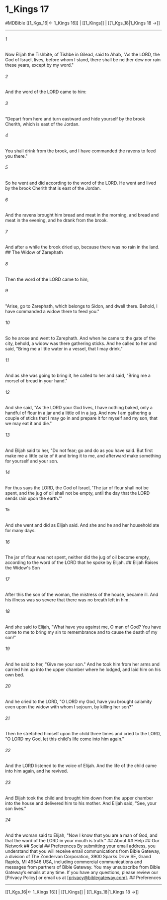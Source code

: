 # 1_Kings 17
#MDBible
[[1_Kgs_16|← 1_Kings 16]] | [[1_Kings]] | [[1_Kgs_18|1_Kings 18 →]]

***






###### 1 


Now Elijah the Tishbite, of Tishbe in Gilead, said to Ahab, "As the LORD, the God of Israel, lives, before whom I stand, there shall be neither dew nor rain these years, except by my word." 





###### 2 


And the word of the LORD came to him: 





###### 3 


"Depart from here and turn eastward and hide yourself by the brook Cherith, which is east of the Jordan. 





###### 4 


You shall drink from the brook, and I have commanded the ravens to feed you there." 





###### 5 


So he went and did according to the word of the LORD. He went and lived by the brook Cherith that is east of the Jordan. 





###### 6 


And the ravens brought him bread and meat in the morning, and bread and meat in the evening, and he drank from the brook. 





###### 7 


And after a while the brook dried up, because there was no rain in the land. ## The Widow of Zarephath 





###### 8 


Then the word of the LORD came to him, 





###### 9 


"Arise, go to Zarephath, which belongs to Sidon, and dwell there. Behold, I have commanded a widow there to feed you." 





###### 10 


So he arose and went to Zarephath. And when he came to the gate of the city, behold, a widow was there gathering sticks. And he called to her and said, "Bring me a little water in a vessel, that I may drink." 





###### 11 


And as she was going to bring it, he called to her and said, "Bring me a morsel of bread in your hand." 





###### 12 


And she said, "As the LORD your God lives, I have nothing baked, only a handful of flour in a jar and a little oil in a jug. And now I am gathering a couple of sticks that I may go in and prepare it for myself and my son, that we may eat it and die." 





###### 13 


And Elijah said to her, "Do not fear; go and do as you have said. But first make me a little cake of it and bring it to me, and afterward make something for yourself and your son. 





###### 14 


For thus says the LORD, the God of Israel, 'The jar of flour shall not be spent, and the jug of oil shall not be empty, until the day that the LORD sends rain upon the earth.'" 





###### 15 


And she went and did as Elijah said. And she and he and her household ate for many days. 





###### 16 


The jar of flour was not spent, neither did the jug of oil become empty, according to the word of the LORD that he spoke by Elijah. ## Elijah Raises the Widow's Son 





###### 17 


After this the son of the woman, the mistress of the house, became ill. And his illness was so severe that there was no breath left in him. 





###### 18 


And she said to Elijah, "What have you against me, O man of God? You have come to me to bring my sin to remembrance and to cause the death of my son!" 





###### 19 


And he said to her, "Give me your son." And he took him from her arms and carried him up into the upper chamber where he lodged, and laid him on his own bed. 





###### 20 


And he cried to the LORD, "O LORD my God, have you brought calamity even upon the widow with whom I sojourn, by killing her son?" 





###### 21 


Then he stretched himself upon the child three times and cried to the LORD, "O LORD my God, let this child's life come into him again." 





###### 22 


And the LORD listened to the voice of Elijah. And the life of the child came into him again, and he revived. 





###### 23 


And Elijah took the child and brought him down from the upper chamber into the house and delivered him to his mother. And Elijah said, "See, your son lives." 





###### 24 


And the woman said to Elijah, "Now I know that you are a man of God, and that the word of the LORD in your mouth is truth." ## About ## Help ## Our Network ## Social ## Preferences By submitting your email address, you understand that you will receive email communications from Bible Gateway, a division of The Zondervan Corporation, 3900 Sparks Drive SE, Grand Rapids, MI 49546 USA, including commercial communications and messages from partners of Bible Gateway. You may unsubscribe from Bible Gateway&rsquo;s emails at any time. If you have any questions, please review our [Privacy Policy] or email us at [privacy@biblegateway.com]. ## Preferences

***

[[1_Kgs_16|← 1_Kings 16]] | [[1_Kings]] | [[1_Kgs_18|1_Kings 18 →]]
